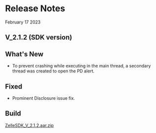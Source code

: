 # Release Notes

February 17 2023

## V_2.1.2 (SDK version)

## What's New

- To prevent crashing while executing in the main thread, a secondary thread was created to open the PD alert.

## Fixed

- Prominent Disclosure issue fix.

## Build

[ZelleSDK_V_2.1.2.aar.zip](https://github.com/Fiserv/zelle-turnkey-solutions/files/11576747/ZelleSDK_V_2.1.2.aar.zip)
